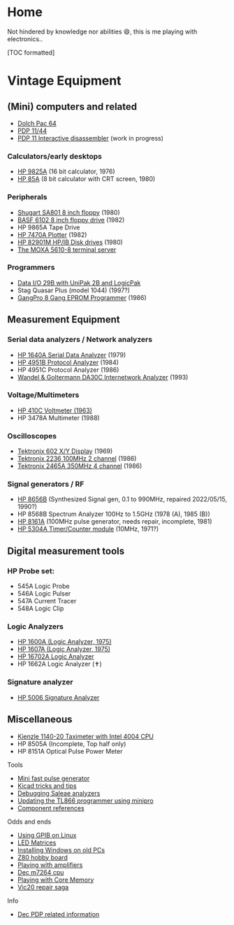 # Home
Not hindered by knowledge nor abilities :smile:, this is me playing with electronics..

[TOC formatted]

# Vintage Equipment

## (Mini) computers and related

- [Dolch Pac 64](dolch-pac-64/index.md)
- [PDP 11/44](pdp-1144/index.md)
- [PDP 11 Interactive disassembler](the-interactive-disassembler/index.md) (work in progress)

### Calculators/early desktops

- [HP 9825A](hp-9825a/index.md) (16 bit calculator, 1976)
- [HP 85A](hp-85a/index.md) (8 bit calculator with CRT screen, 1980)

### Peripherals

- [Shugart SA801 8 inch floppy](the-shugart-801/index.md) (1980)
- [BASF 6102 8 inch floppy drive](the-basf-6102-8-inch-floppy-drive-dead/index.md) (1982)
- HP 9865A Tape Drive
- [HP 7470A Plotter](hp-7470a-plotter/index.md) (1982)
- [HP 82901M HP/IB Disk drives](hp82901m-disk-drives/index.md) (1980)
- [The MOXA 5610-8 terminal server](the-moxa-nport-5610-serial-ethernet-device/index.md)

### Programmers

- [Data I/O 29B with UniPak 2B and LogicPak](data-io-29b/index.md)
- Stag Quasar Plus (model 1044) (1997?)
- [GangPro 8 Gang EPROM Programmer](gangpro-8-eprom-programmer/index.md) (1986)

## Measurement Equipment

### Serial data analyzers / Network analyzers

- [HP 1640A Serial Data Analyzer](hp1640a-serial-data-analyzer/index.md) (1979)
- [HP 4951B Protocol Analyzer](hp-4951b-protocol-analyzer/index.md) (1984)
- HP 4951C Protocol Analyzer (1986)
- [Wandel & Goltermann DA30C Internetwork Analyzer](wandel-goltermann-da30c/index.md) (1993)

### Voltage/Multimeters

- [HP 410C Voltmeter (1963)](the-hp-410c-voltmeter/index.md)
- HP 3478A Multimeter (1988)

### Oscilloscopes

- [Tektronix 602 X/Y Display](tektronix-602-x-y-display/index.md) (1969)
- [Tektronix 2236 100MHz 2 channel](tektronix-2236/index.md) (1986)
- [Tektronix 2465A 350MHz 4 channel](tektronix-2465a-oscilloscope/index.md) (1986)

### Signal generators / RF

- [HP 8656B](hp-8656b-repair/index.md) (Synthesized Signal gen, 0.1 to 990MHz, repaired 2022/05/15, 1990?)
- HP 8568B Spectrum Analyzer 100Hz to 1.5GHz (1978 (A), 1985 (B))
- [HP 8161A](hp-8161a-100mhz-pulse-generator/index.md) (100MHz pulse generator, needs repair, incomplete, 1981)
- [HP 5304A Timer/Counter module](hp-5304a-timer-counter/index.md) (10MHz, 1971?)

## Digital measurement tools

### HP Probe set:

- 545A Logic Probe
- 546A Logic Pulser
- 547A Current Tracer
- 548A Logic Clip

### Logic Analyzers

- [HP 1600A (Logic Analyzer, 1975)](hp-1600a-logic-analyzer/index.md)
- [HP 1607A (Logic Analyzer, 1975)](the-hp-1607a-logic-analyzer/index.md)
- [HP 16702A Logic Analyzer](hp-16702a-logic-analyzer/index.md)
- HP 1662A Logic Analyzer (:latin_cross:)

### Signature analyzer

- [HP 5006 Signature Analyzer](hp-5006a-signature-analyzer/index.md)

## Miscellaneous

- [Kienzle 1140-20 Taximeter with Intel 4004 CPU](kienzle/index.md)
- HP 8505A (Incomplete, Top half only)
- HP 8151A Optical Pulse Power Meter

Tools

- [Mini fast pulse generator](mini-fast-pulse-generator/index.md)
- [Kicad tricks and tips](kicad-tips-and-tricks/index.md)
- [Debugging Saleae analyzers](creatingdebugging-saleae-analyzers/index.md)
- [Updating the TL866 programmer using minipro](updating-the-tl866ii-using-minipro/index.md)
- [Component references](component-details/index.md)

Odds and ends

- [Using GPIB on Linux](using-gpib-on-linux/index.md)
- [LED Matrices](led-matrix-fun/index.md)
- [Installing Windows on old PCs](installing-windows-versions-on-old-pcs/index.md)
- [Z80 hobby board](z80-hobby-board/index.md)
- [Playing with amplifiers](amplifiers/index.md)
- [Dec m7264 cpu](dec-digital-m7264-eb-qbus-lsi-1103-cpu-card/index.md)
- [Playing with Core Memory](core-memory-experiments/index.md)
- [Vic20 repair saga](vic-20-repair/index.md)

Info

- [Dec PDP related information](dec-pdp-home/index.md)
